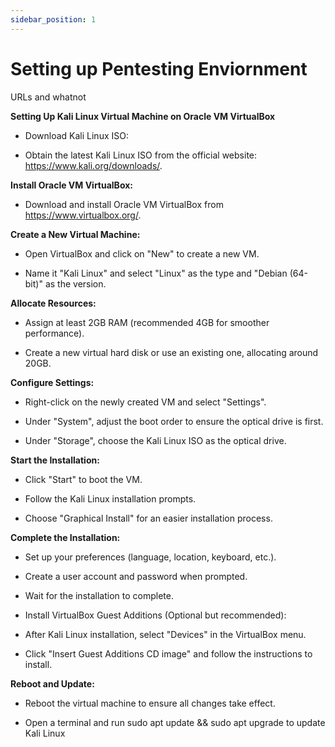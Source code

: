 ```yaml
---
sidebar_position: 1
---
```


# Setting up Pentesting Enviornment

URLs and whatnot


**Setting Up Kali Linux Virtual Machine on Oracle VM VirtualBox**

- Download Kali Linux ISO:

- Obtain the latest Kali Linux ISO from the official website: https://www.kali.org/downloads/.

**Install Oracle VM VirtualBox:**

- Download and install Oracle VM VirtualBox from https://www.virtualbox.org/.

**Create a New Virtual Machine:**

- Open VirtualBox and click on "New" to create a new VM.

- Name it "Kali Linux" and select "Linux" as the type and "Debian (64-bit)" as the version.

**Allocate Resources:**

- Assign at least 2GB RAM (recommended 4GB for smoother performance).

- Create a new virtual hard disk or use an existing one, allocating around 20GB.

**Configure Settings:**

- Right-click on the newly created VM and select "Settings".

- Under "System", adjust the boot order to ensure the optical drive is first.

- Under "Storage", choose the Kali Linux ISO as the optical drive.

**Start the Installation:**

- Click "Start" to boot the VM.

- Follow the Kali Linux installation prompts.

- Choose "Graphical Install" for an easier installation process.

**Complete the Installation:**

- Set up your preferences (language, location, keyboard, etc.).

- Create a user account and password when prompted.

- Wait for the installation to complete.

- Install VirtualBox Guest Additions (Optional but recommended):

- After Kali Linux installation, select "Devices" in the VirtualBox menu.

- Click "Insert Guest Additions CD image" and follow the instructions to install.

**Reboot and Update:**

- Reboot the virtual machine to ensure all changes take effect.

- Open a terminal and run sudo apt update && sudo apt upgrade to update Kali Linux